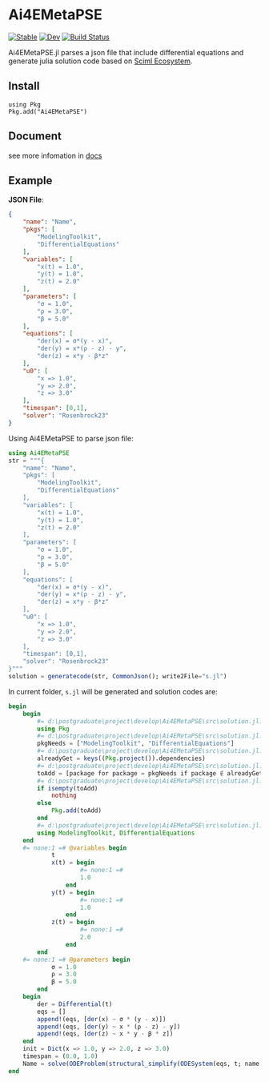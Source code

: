 # Ai4EMetaPSE

[![Stable](https://img.shields.io/badge/docs-stable-blue.svg)](https://ai4energy.github.io/Ai4EMetaPSE.jl/stable/)
[![Dev](https://img.shields.io/badge/docs-dev-blue.svg)](https://ai4energy.github.io/Ai4EMetaPSE.jl/dev/)
[![Build Status](https://github.com/ai4energy/Ai4EMetaPSE.jl/actions/workflows/CI.yml/badge.svg?branch=main)](https://github.com/ai4energy/Ai4EMetaPSE.jl/actions/workflows/CI.yml)

Ai4EMetaPSE.jl parses a json file that include differential equations and generate julia solution code based on [Sciml Ecosystem](https://sciml.ai/).

## Install

```
using Pkg
Pkg.add("Ai4EMetaPSE")
```

## Document

see more infomation in [docs](https://ai4energy.github.io/Ai4EMetaPSE.jl/dev/)

## Example

**JSON File**:

```json
{
    "name": "Name",
    "pkgs": [
        "ModelingToolkit",
        "DifferentialEquations"
    ],
    "variables": [
        "x(t) = 1.0",
        "y(t) = 1.0",
        "z(t) = 2.0"
    ],
    "parameters": [
        "σ = 1.0",
        "ρ = 3.0",
        "β = 5.0" 
    ],
    "equations": [
        "der(x) = σ*(y - x)",
        "der(y) = x*(ρ - z) - y",
        "der(z) = x*y - β*z"
    ],
    "u0": [
        "x => 1.0",
        "y => 2.0",
        "z => 3.0"
    ],
    "timespan": [0,1],
    "solver": "Rosenbrock23"
}
```

Using Ai4EMetaPSE to parse json file:

```julia
using Ai4EMetaPSE
str = """{
    "name": "Name",
    "pkgs": [
        "ModelingToolkit",
        "DifferentialEquations"
    ],
    "variables": [
        "x(t) = 1.0",
        "y(t) = 1.0",
        "z(t) = 2.0"
    ],
    "parameters": [
        "σ = 1.0",
        "ρ = 3.0",
        "β = 5.0" 
    ],
    "equations": [
        "der(x) = σ*(y - x)",
        "der(y) = x*(ρ - z) - y",
        "der(z) = x*y - β*z"
    ],
    "u0": [
        "x => 1.0",
        "y => 2.0",
        "z => 3.0"
    ],
    "timespan": [0,1],
    "solver": "Rosenbrock23"
}"""
solution = generatecode(str, CommonJson(); write2File="s.jl")
```

In current folder, `s.jl` will be generated and solution codes are:

```julia
begin
    begin
        #= d:\postgraduate\project\develop\Ai4EMetaPSE\src\solution.jl:48 =#
        using Pkg
        #= d:\postgraduate\project\develop\Ai4EMetaPSE\src\solution.jl:49 =#
        pkgNeeds = ["ModelingToolkit", "DifferentialEquations"]
        #= d:\postgraduate\project\develop\Ai4EMetaPSE\src\solution.jl:50 =#
        alreadyGet = keys((Pkg.project()).dependencies)
        #= d:\postgraduate\project\develop\Ai4EMetaPSE\src\solution.jl:51 =#
        toAdd = [package for package = pkgNeeds if package ∉ alreadyGet]
        #= d:\postgraduate\project\develop\Ai4EMetaPSE\src\solution.jl:52 =#
        if isempty(toAdd)
            nothing
        else
            Pkg.add(toAdd)
        end
        #= d:\postgraduate\project\develop\Ai4EMetaPSE\src\solution.jl:53 =#
        using ModelingToolkit, DifferentialEquations
    end
    #= none:1 =# @variables begin
            t
            x(t) = begin
                    #= none:1 =#
                    1.0
                end
            y(t) = begin
                    #= none:1 =#
                    1.0
                end
            z(t) = begin
                    #= none:1 =#
                    2.0
                end
        end
    #= none:1 =# @parameters begin
            σ = 1.0
            ρ = 3.0
            β = 5.0
        end
    begin
        der = Differential(t)
        eqs = []
        append!(eqs, [der(x) ~ σ * (y - x)])
        append!(eqs, [der(y) ~ x * (ρ - z) - y])
        append!(eqs, [der(z) ~ x * y - β * z])
    end
    init = Dict(x => 1.0, y => 2.0, z => 3.0)
    timespan = (0.0, 1.0)
    Name = solve(ODEProblem(structural_simplify(ODESystem(eqs, t; name = :Model)), init, timespan), Rosenbrock23())
end
```
